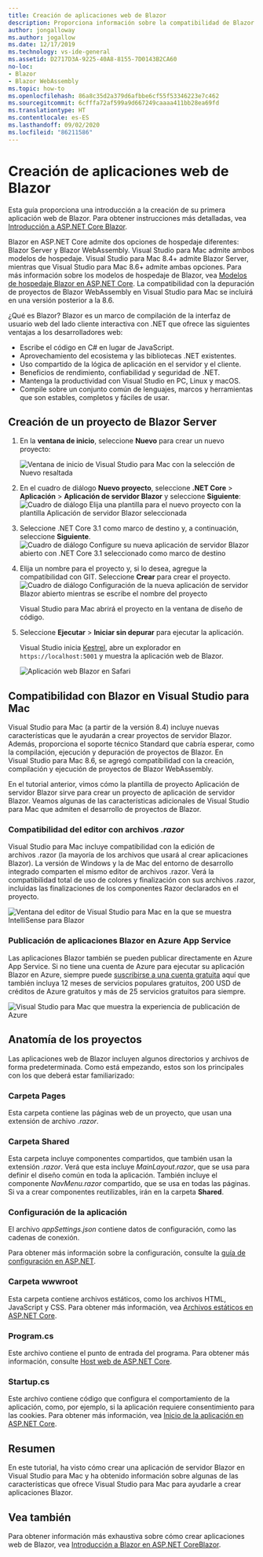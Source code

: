 ```yaml
---
title: Creación de aplicaciones web de Blazor
description: Proporciona información sobre la compatibilidad de Blazor en aplicaciones de ASP.NET Core en Visual Studio para Mac.
author: jongalloway
ms.author: jogallow
ms.date: 12/17/2019
ms.technology: vs-ide-general
ms.assetid: D2717D3A-9225-40A8-8155-7D0143B2CA60
no-loc:
- Blazor
- Blazor WebAssembly
ms.topic: how-to
ms.openlocfilehash: 86a8c35d2a379d6afbbe6cf55f53346223e7c462
ms.sourcegitcommit: 6cfffa72af599a9d667249caaaa411bb28ea69fd
ms.translationtype: HT
ms.contentlocale: es-ES
ms.lasthandoff: 09/02/2020
ms.locfileid: "86211586"
---
```

# <a name="create-no-locblazor-web-apps"></a>Creación de aplicaciones web de Blazor

Esta guía proporciona una introducción a la creación de su primera aplicación web de Blazor. Para obtener instrucciones más detalladas, vea [Introducción a ASP.NET Core Blazor](/aspnet/core/blazor/index).

Blazor en ASP.NET Core admite dos opciones de hospedaje diferentes: Blazor Server y Blazor WebAssembly. Visual Studio para Mac admite ambos modelos de hospedaje. Visual Studio para Mac 8.4+ admite Blazor Server, mientras que Visual Studio para Mac 8.6+ admite ambas opciones. Para más información sobre los modelos de hospedaje de Blazor, vea [Modelos de hospedaje Blazor en ASP.NET Core](https://docs.microsoft.com/aspnet/core/blazor/hosting-models?view=aspnetcore-3.1). La compatibilidad con la depuración de proyectos de Blazor WebAssembly en Visual Studio para Mac se incluirá en una versión posterior a la 8.6.

¿Qué es Blazor? Blazor es un marco de compilación de la interfaz de usuario web del lado cliente interactiva con .NET que ofrece las siguientes ventajas a los desarrolladores web:

* Escribe el código en C# en lugar de JavaScript.
* Aprovechamiento del ecosistema y las bibliotecas .NET existentes.
* Uso compartido de la lógica de aplicación en el servidor y el cliente.
* Beneficios de rendimiento, confiabilidad y seguridad de .NET.
* Mantenga la productividad con Visual Studio en PC, Linux y macOS.
* Compile sobre un conjunto común de lenguajes, marcos y herramientas que son estables, completos y fáciles de usar.

## <a name="creating-a-new-no-locblazor-server-project"></a>Creación de un proyecto de Blazor Server

1. En la **ventana de inicio**, seleccione **Nuevo** para crear un nuevo proyecto:

   ![Ventana de inicio de Visual Studio para Mac con la selección de Nuevo resaltada](media/blazor-new-project.png)
1. En el cuadro de diálogo **Nuevo proyecto**, seleccione **.NET Core** > **Aplicación** > **Aplicación de servidor Blazor** y seleccione **Siguiente**: ![Cuadro de diálogo Elija una plantilla para el nuevo proyecto con la plantilla Aplicación de servidor Blazor seleccionada](media/blazor-project-template.png)

1. Seleccione .NET Core 3.1 como marco de destino y, a continuación, seleccione **Siguiente**. 
   ![Cuadro de diálogo Configure su nueva aplicación de servidor Blazor abierto con .NET Core 3.1 seleccionado como marco de destino](media/blazor-select-target-framework.png)

1. Elija un nombre para el proyecto y, si lo desea, agregue la compatibilidad con GIT. Seleccione **Crear** para crear el proyecto.
   ![Cuadro de diálogo Configuración de la nueva aplicación de servidor Blazor abierto mientras se escribe el nombre del proyecto](media/blazor-name-project.png)

   Visual Studio para Mac abrirá el proyecto en la ventana de diseño de código.
1. Seleccione **Ejecutar** > **Iniciar sin depurar** para ejecutar la aplicación.

   Visual Studio inicia [Kestrel](/aspnet/core/fundamentals/servers/kestrel), abre un explorador en `https://localhost:5001` y muestra la aplicación web de Blazor.

   ![Aplicación web Blazor en Safari](media/blazor-new-app-in-edge.png)

## <a name="no-locblazor-support-in-visual-studio-for-mac"></a>Compatibilidad con Blazor en Visual Studio para Mac

Visual Studio para Mac (a partir de la versión 8.4) incluye nuevas características que le ayudarán a crear proyectos de servidor Blazor. Además, proporciona el soporte técnico Standard que cabría esperar, como la compilación, ejecución y depuración de proyectos de Blazor. En Visual Studio para Mac 8.6, se agregó compatibilidad con la creación, compilación y ejecución de proyectos de Blazor WebAssembly.

En el tutorial anterior, vimos cómo la plantilla de proyecto Aplicación de servidor Blazor sirve para crear un proyecto de aplicación de servidor Blazor. Veamos algunas de las características adicionales de Visual Studio para Mac que admiten el desarrollo de proyectos de Blazor.

### <a name="editor-support-for-razor-files"></a>Compatibilidad del editor con archivos *.razor*
Visual Studio para Mac incluye compatibilidad con la edición de archivos .razor (la mayoría de los archivos que usará al crear aplicaciones Blazor). La versión de Windows y la de Mac del entorno de desarrollo integrado comparten el mismo editor de archivos .razor. Verá la compatibilidad total de uso de colores y finalización con sus archivos .razor, incluidas las finalizaciones de los componentes Razor declarados en el proyecto.

![Ventana del editor de Visual Studio para Mac en la que se muestra IntelliSense para Blazor](media/blazor-intellisense.png)

### <a name="publishing-no-locblazor-applications-to-azure-app-service"></a>Publicación de aplicaciones Blazor en Azure App Service
Las aplicaciones Blazor también se pueden publicar directamente en Azure App Service. Si no tiene una cuenta de Azure para ejecutar su aplicación Blazor en Azure, siempre puede [suscribirse a una cuenta gratuita](https://azure.microsoft.com/free) aquí que también incluya 12 meses de servicios populares gratuitos, 200 USD de créditos de Azure gratuitos y más de 25 servicios gratuitos para siempre.

![Visual Studio para Mac que muestra la experiencia de publicación de Azure](media/blazor-azure-publish.png)

## <a name="project-anatomy"></a>Anatomía de los proyectos

Las aplicaciones web de Blazor incluyen algunos directorios y archivos de forma predeterminada. Como está empezando, estos son los principales con los que deberá estar familiarizado:

### <a name="pages-folder"></a>Carpeta Pages

Esta carpeta contiene las páginas web de un proyecto, que usan una extensión de archivo *.razor*.

### <a name="shared-folder"></a>Carpeta Shared

Esta carpeta incluye componentes compartidos, que también usan la extensión *.razor*. Verá que esta incluye *MainLayout.razor*, que se usa para definir el diseño común en toda la aplicación. También incluye el componente *NavMenu.razor* compartido, que se usa en todas las páginas. Si va a crear componentes reutilizables, irán en la carpeta **Shared**.

### <a name="app-settings"></a>Configuración de la aplicación

El archivo *appSettings.json* contiene datos de configuración, como las cadenas de conexión.

Para obtener más información sobre la configuración, consulte la [guía de configuración en ASP.NET](/aspnet/core/fundamentals/configuration/index).

### <a name="wwwroot-folder"></a>Carpeta wwwroot

Esta carpeta contiene archivos estáticos, como los archivos HTML, JavaScript y CSS. Para obtener más información, vea [Archivos estáticos en ASP.NET Core](/aspnet/core/fundamentals/static-files).

### <a name="programcs"></a>Program.cs

Este archivo contiene el punto de entrada del programa. Para obtener más información, consulte [Host web de ASP.NET Core](/aspnet/core/fundamentals/host/web-host).

### <a name="startupcs"></a>Startup.cs

Este archivo contiene código que configura el comportamiento de la aplicación, como, por ejemplo, si la aplicación requiere consentimiento para las cookies. Para obtener más información, vea [Inicio de la aplicación en ASP.NET Core](/aspnet/core/fundamentals/startup).

## <a name="summary"></a>Resumen
En este tutorial, ha visto cómo crear una aplicación de servidor Blazor en Visual Studio para Mac y ha obtenido información sobre algunas de las características que ofrece Visual Studio para Mac para ayudarle a crear aplicaciones Blazor.

## <a name="see-also"></a>Vea también

Para obtener información más exhaustiva sobre cómo crear aplicaciones web de Blazor, vea [Introducción a Blazor en ASP.NET CoreBlazor](/aspnet/core/blazor/index).
